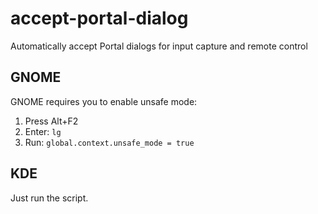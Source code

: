 # accept-portal-dialog
Automatically accept Portal dialogs for input capture and remote control

## GNOME

GNOME requires you to enable unsafe mode:
1. Press Alt+F2
2. Enter: `lg`
3. Run: `global.context.unsafe_mode = true`

## KDE

Just run the script.

